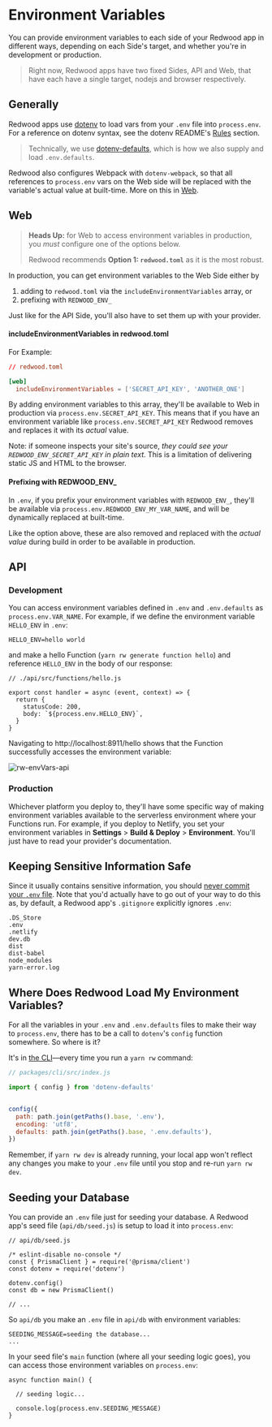 # Environment Variables

You can provide environment variables to each side of your Redwood app in different ways, depending on each Side's target, and whether you're in development or production.

> Right now, Redwood apps have two fixed Sides, API and Web, that have each have a single target, nodejs and browser respectively.

## Generally

Redwood apps use [dotenv](https://github.com/motdotla/dotenv) to load vars from your `.env` file into `process.env`.
For a reference on dotenv syntax, see the dotenv README's [Rules](https://github.com/motdotla/dotenv#rules) section.

> Technically, we use [dotenv-defaults](https://github.com/mrsteele/dotenv-defaults), which is how we also supply and load `.env.defaults`.
<!-- also in a Redwood app's base directory. -->

Redwood also configures Webpack with `dotenv-webpack`, so that all references to `process.env` vars on the Web side will be replaced with the variable's actual value at built-time. More on this in [Web](#Web).


## Web

> **Heads Up:** for Web to access environment variables in production, you _must_ configure one of the options below. 
> 
> Redwood recommends **Option 1: `redwood.toml`** as it is the most robust.

In production, you can get environment variables to the Web Side either by

1. adding to `redwood.toml` via the `includeEnvironmentVariables` array, or 
2. prefixing with `REDWOOD_ENV_`

Just like for the API Side, you'll also have to set them up with your provider.

#### includeEnvironmentVariables in redwood.toml

For Example:
```toml
// redwood.toml

[web]
  includeEnvironmentVariables = ['SECRET_API_KEY', 'ANOTHER_ONE']
```

By adding environment variables to this array, they'll be available to Web in production via `process.env.SECRET_API_KEY`. This means that if you have an environment variable like `process.env.SECRET_API_KEY` Redwood removes and replaces it with its *actual* value. 

Note: if someone inspects your site's source, *they could see your `REDWOOD_ENV_SECRET_API_KEY` in plain text.* This is a limitation of delivering static JS and HTML to the browser.

#### Prefixing with REDWOOD_ENV_

In `.env`, if you prefix your environment variables with `REDWOOD_ENV_`, they'll be available via `process.env.REDWOOD_ENV_MY_VAR_NAME`, and will be dynamically replaced at built-time.

Like the option above, these are also removed and replaced with the *actual value* during build in order to be available in production.


## API

### Development

You can access environment variables defined in `.env` and `.env.defaults` as `process.env.VAR_NAME`. For example, if we define the environment variable `HELLO_ENV` in `.env`:

```
HELLO_ENV=hello world
```

and make a hello Function (`yarn rw generate function hello`) and reference `HELLO_ENV` in the body of our response:

```javascript{6}
// ./api/src/functions/hello.js

export const handler = async (event, context) => {
  return {
    statusCode: 200,
    body: `${process.env.HELLO_ENV}`,
  }
}
```

Navigating to http://localhost:8911/hello shows that the Function successfully accesses the environment variable:

<!-- @todo -->
<!-- Get a better-quality pic -->
![rw-envVars-api](https://user-images.githubusercontent.com/32992335/86520528-47112100-bdfa-11ea-8d7e-1c0d502805b2.png)

### Production

<!-- @todo -->
<!-- Deployment system? platform? -->
Whichever platform you deploy to, they'll have some specific way of making environment variables available to the serverless environment where your Functions run. For example, if you deploy to Netlify, you set your environment variables in **Settings** > **Build & Deploy** > **Environment**. You'll just have to read your provider's documentation.


## Keeping Sensitive Information Safe

Since it usually contains sensitive information, you should [never commit your `.env` file](https://github.com/motdotla/dotenv#should-i-commit-my-env-file). Note that you'd actually have to go out of your way to do this as, by default, a Redwood app's `.gitignore` explicitly ignores `.env`:

```plaintext{2}
.DS_Store
.env
.netlify
dev.db
dist
dist-babel
node_modules
yarn-error.log
```

## Where Does Redwood Load My Environment Variables?

For all the variables in your `.env` and `.env.defaults` files to make their way to `process.env`, there has to be a call to `dotenv`'s `config` function somewhere. So where is it?

It's in [the CLI](https://github.com/redwoodjs/redwood/blob/main/packages/cli/src/index.js#L6-L12)&mdash;every time you run a `yarn rw` command:

```javascript
// packages/cli/src/index.js

import { config } from 'dotenv-defaults'


config({
  path: path.join(getPaths().base, '.env'),
  encoding: 'utf8',
  defaults: path.join(getPaths().base, '.env.defaults'),
})
```

Remember, if `yarn rw dev` is already running, your local app won't reflect any changes you make to your `.env` file until you stop and re-run `yarn rw dev`.

## Seeding your Database

<!-- Source: https://github.com/motdotla/dotenv#should-i-have-multiple-env-files -->

You can provide an `.env` file just for seeding your database. A Redwood app's seed file (`api/db/seed.js`) is setup to load it into `process.env`:

```javascript{5-7}
// api/db/seed.js

/* eslint-disable no-console */
const { PrismaClient } = require('@prisma/client')
const dotenv = require('dotenv')

dotenv.config()
const db = new PrismaClient()

// ...

```

So `api/db` you make an `.env` file in `api/db` with environment variables:

```
SEEDING_MESSAGE=seeding the database...
...
```

In your seed file's `main` function (where all your seeding logic goes), you can access those environment variables on `process.env`:

```javascript{5}
async function main() {

  // seeding logic...

  console.log(process.env.SEEDING_MESSAGE)
}
```

